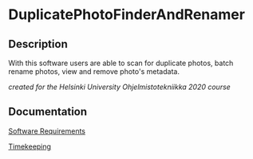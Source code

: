 # DuplicatePhotoFinderAndRenamer

## Description

With this software users are able to scan for duplicate photos, batch rename photos, view and remove photo's metadata.

_created for the Helsinki University Ohjelmistotekniikka 2020 course_

## Documentation

[Software Requirements](https://github.com/shomarov/ohte-2020/blob/master/documentation/requirements.md)

[Timekeeping](https://github.com/shomarov/ohte-2020/blob/master/documentation/timekeeping.md)
